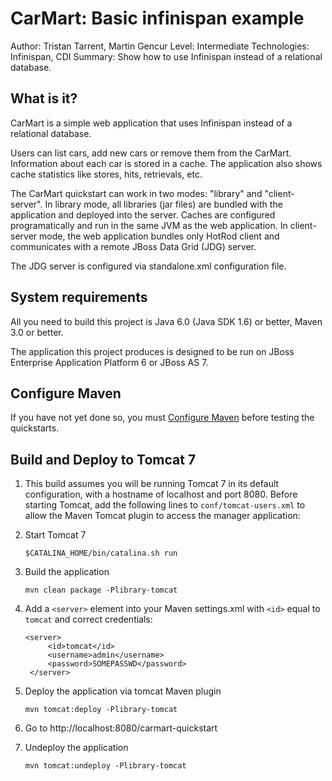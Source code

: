 CarMart: Basic infinispan example
=================================
Author: Tristan Tarrent, Martin Gencur
Level: Intermediate
Technologies: Infinispan, CDI
Summary: Show how to use Infinispan instead of a relational database.

What is it?
-----------

CarMart is a simple web application that uses Infinispan instead of a relational database.

Users can list cars, add new cars or remove them from the CarMart. Information about each car is stored in a cache. The application also shows cache statistics like stores, hits, retrievals, etc.

The CarMart quickstart can work in two modes: "library" and "client-server". In library mode, all libraries (jar files) are bundled with the application and deployed into the server. Caches are configured programatically and run in the same JVM as the web application. In client-server mode, the web application bundles only HotRod client and communicates with a remote JBoss Data Grid (JDG) server.
 
The JDG server is configured via standalone.xml configuration file.


System requirements
-------------------

All you need to build this project is Java 6.0 (Java SDK 1.6) or better, Maven 3.0 or better.

The application this project produces is designed to be run on JBoss Enterprise Application Platform 6 or JBoss AS 7. 

 
Configure Maven
---------------

If you have not yet done so, you must [Configure Maven](../README.md#configure-maven-) before testing the quickstarts.


Build and Deploy to Tomcat 7
----------------------------------

1) This build assumes you will be running Tomcat 7 in its default configuration, with a hostname of localhost and port 8080. Before starting Tomcat, add the following lines to `conf/tomcat-users.xml` to allow the Maven Tomcat plugin to access the manager application:

    <role rolename="manager-script"/>
    <user username="admin" password="SOMEPASSWD" roles="manager-script"/>
    
2) Start Tomcat 7

    `$CATALINA_HOME/bin/catalina.sh run`

3) Build the application

    `mvn clean package -Plibrary-tomcat`

4) Add a `<server>` element into your Maven settings.xml with `<id>` equal to `tomcat` and correct credentials:

    ```
    <server>
         <id>tomcat</id>
         <username>admin</username>
         <password>SOMEPASSWD</password>
     </server>
    ```

5) Deploy the application via tomcat Maven plugin

    `mvn tomcat:deploy -Plibrary-tomcat`

6) Go to http://localhost:8080/carmart-quickstart

7) Undeploy the application

    `mvn tomcat:undeploy -Plibrary-tomcat`
